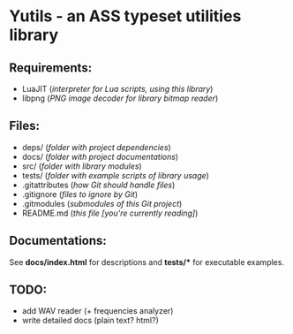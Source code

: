 Yutils - an ASS typeset utilities library
=========================================
Requirements:
-------------
* LuaJIT (*interpreter for Lua scripts, using this library*)
* libpng (*PNG image decoder for library bitmap reader*)

Files:
------
* deps/ (*folder with project dependencies*)
* docs/ (*folder with project documentations*)
* src/ (*folder with library modules*)
* tests/ (*folder with example scripts of library usage*)
* .gitattributes (*how Git should handle files*)
* .gitignore (*files to ignore by Git*)
* .gitmodules (*submodules of this Git project*)
* README.md (*this file [you're currently reading]*)

Documentations:
-----
See **docs/index.html** for descriptions and **tests/\*** for executable examples.

TODO:
-----
* add WAV reader (+ frequencies analyzer)
* write detailed docs (plain text? html?)